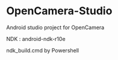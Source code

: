 # OpenCamera-Studio
Android studio project for OpenCamera

NDK : android-ndk-r10e

ndk_build.cmd by Powershell
